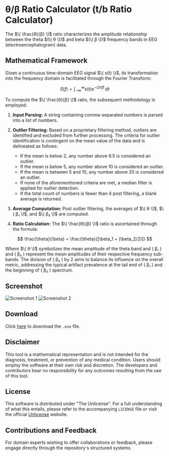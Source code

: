 # θ/β Ratio Calculator (t/b Ratio Calculator)

The $\( \frac{θ}{β} \)$ ratio characterizes the amplitude relationship between the theta $(\( θ \))$ and beta $(\( β \))$ frequency bands in EEG (electroencephalogram) data.

## Mathematical Framework

Given a continuous time-domain EEG signal $\( s(t) \)$, its transformation into the frequency domain is facilitated through the Fourier Transform:

$$
S(f) = \int_{-\infty}^{\infty} s(t) e^{-i 2 \pi f t} \, dt
$$

To compute the $\( \frac{θ}{β} \)$ ratio, the subsequent methodology is employed:

1. **Input Parsing:** A string containing comma-separated numbers is parsed into a list of numbers.
2. **Outlier Filtering:** Based on a proprietary filtering method, outliers are identified and excluded from further processing. The criteria for outlier identification is contingent on the mean value of the data and is delineated as follows:
    - If the mean is below 2, any number above 8.5 is considered an outlier.
    - If the mean is below 5, any number above 10 is considered an outlier.
    - If the mean is between 5 and 10, any number above 20 is considered an outlier.
    - If none of the aforementioned criteria are met, a median filter is applied for outlier detection.
    - If the total count of numbers is fewer than 4 post filtering, a blank average is returned.

3. **Average Computation:** Post outlier filtering, the averages of $\( θ \)$, $\( β₁ \)$, and $\( β₂ \)$ are computed.

4. **Ratio Calculation:** The $\( \frac{θ}{β} \)$ ratio is ascertained through the formula:
   
$$
\frac{\theta}{\beta} = \frac{\theta}{[\beta_1 + (\beta_2/2)]}
$$

   
Where $\( θ \)$ symbolizes the mean amplitude of the theta band and \( β₁ \) and \( β₂ \) represent the mean amplitudes of their respective frequency sub-bands. The division of \( β₂ \) by 2 aims to balance its influence on the     overall metric, addressing the typical artifact prevalence at the tail end of \( β₁ \) and the beginning of \( β₂ \) spectrum.

## Screenshot

![Screenshot 1](URL_IMAGEN_1)
![Screenshot 2](URL_IMAGEN_2)

## Download

Click [here](URL_OF_THE_FILE) to download the `.exe` file.

## Disclaimer

This tool is a mathematical representation and is not intended for the diagnosis, treatment, or prevention of any medical condition. Users should employ the software at their own risk and discretion. The developers and contributors bear no responsibility for any outcomes resulting from the use of this tool.

## License

This software is distributed under "The Unlicense". For a full understanding of what this entails, please refer to the accompanying `LICENSE` file or visit the official [Unlicense](https://unlicense.org/) website.

## Contributions and Feedback

For domain experts wishing to offer collaborations or feedback, please engage directly through the repository's structured systems.
